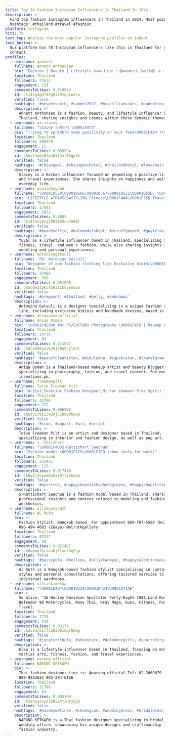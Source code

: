 ```yaml
---
title: Top 10 Fashion Instagram Influencers In Thailand In 2024
description: >-
  Find top fashion Instagram influencers in Thailand in 2024. Most popular
  hashtags: #thailand #travel #fashion.
platform: Instagram
hits: 78
text_top: Analyze the most popular Instagram profiles on inBeat.
text_bottom: >-
  Our platform has 78 Instagram influencers like this in Thailand for you to
  contact.
profiles:
  - username: aannett
    fullname: annett anthonsen
    bio: "Fashion | Beauty | Lifestyle ติดต่อ Line : @aannett (with@) ✉️ : aannett.business@gmail.com TIKTOK : a.annett FB Page : Annett A. พิกัดของ\U0001F447\U0001F3FB\U0001F496✨"
    location: Thailand
    followers: 75672
    engagement: 154
    commentsToLikes: 0.018693
    id: ck14ig3gdf87g0i191gqrw5sx
    verified: false
    hashtags: '#nespressoth, #summer2022, #brazillianvibes, #aannettootd'
    description: >-
      Annett Anthonsen is a fashion, beauty, and lifestyle influencer based in
      Thailand, sharing insights and trends within these dynamic themes.
  - username: ya.stacey
    fullname: "Stacey 스테이시 \U0001FA75"
    bio: "Trying to sprinkle some positivity on your feed\U0001FA84 travel - fashion - lifestyle - posotivity"
    location: Thailand
    followers: 286949
    engagement: 15
    commentsToLikes: 0.003994
    id: ck5zthwkh0fxn0i14vt65gptk
    verified: false
    hashtags: '#chiangmai, #chiangmaihotel, #thailandhotel, #loveshein'
    description: >-
      Stacey is a Korean influencer focused on promoting a positive lifestyle
      and travel experiences. She shares insights on happiness and wellness in
      everyday life.
  - username: yuvalohayonn
    fullname: "\U0001D550\U0001D566\U0001D567\U0001D552\U0001D55D, \U0001D54B\U0001D556\U0001D55D-\U0001D538\U0001D567\U0001D55A\U0001D567, \U0001D7DB\U0001D7D8"
    bio: "LIFESTYLE ▪️TRAVELS▪️STYLING Fitness\U0001F4AA\U0001F3FD Travels ✈️ Men fashion \U0001F574\U0001F3FC Modeling \U0001F4F7 Married @doc.koren \U0001F46C My next trips —> ? ? ? My wish list(;"
    location: Thailand
    followers: 17841
    engagement: 2072
    commentsToLikes: 0.0855
    id: ck14lovy8vqz90i192uov048r
    verified: false
    hashtags: '#beardselfie, #malemodelshoot, #scruffybeard, #gaytelaviv'
    description: >-
      Yuval is a lifestyle influencer based in Thailand, specializing in
      fitness, travel, and men's fashion, while also sharing insights into
      modeling and personal experiences.
  - username: antoninagatsuli
    fullname: 'Fb: Antonina Gatsuli'
    bio: "Designer of own fashion clothing line Exclusive bikini\U0001F459 unique dresses\U0001F457 Hand made in Slovakia. @antoninagatsuli_official customers Direct message \U0001F4E9"
    location: Thailand
    followers: 33488
    engagement: 368
    commentsToLikes: 0.061095
    id: ck5cee1spkuf50i11ku7bmwu5
    verified: false
    hashtags: '#pregnant, #thailand, #belly, #kohsamui'
    description: >-
      Antonina Gatsuli is a designer specializing in a unique fashion clothing
      line, including exclusive bikinis and handmade dresses, based in Thailand.
  - username: aniqausmanofficial
    fullname: Aniqa Usman
    bio: "\U0001F4E9Dm for PR/Collabs Photography \U0001F4F8 | Makeup Artist \U0001F484 | Traveler | Beauty Blogger | Fashion Enthusiast Owner @icreations.pk"
    location: Thailand
    followers: 24758
    engagement: 89
    commentsToLikes: 0.141871
    id: ck8tdd08u2v620j78a5hylkdl
    verified: false
    hashtags: '#peacefulpakistan, #eidulazha, #igpakistan, #travelgram'
    description: >-
      Aniqa Usman is a Thailand-based makeup artist and beauty blogger,
      specializing in photography, fashion, and travel content. She owns
      icreations.pk.
  - username: freemanpilt
    fullname: Toivo Freeman Pilt
    bio: "Artist,Interior,Fashion Designer,Mirror shaman⚡ Free Spirit \U0001F315 Tallinn,Bangkok me@freemanart.rocks Love,Peace :) Here are all made by me \U0001F435"
    location: Thailand
    followers: 33768
    engagement: 272
    commentsToLikes: 0.006902
    id: ck6ty1c9113w20j71h0yb0o68
    verified: false
    hashtags: '#icon, #popart, #art, #artist'
    description: >-
      Toivo Freeman Pilt is an artist and designer based in Thailand,
      specializing in interior and fashion design, as well as pop art.
  - username: s_rattichart
    fullname: "\U0001F4D3S-Rattichart Saechua"
    bio: "Fashion model \U0001F1F9\U0001F1ED inbox (only for work)"
    location: Thailand
    followers: 231461
    engagement: 125
    commentsToLikes: 0.017416
    id: ck0w2j2uyomdv0i19tlixhepu
    verified: false
    hashtags: '#mysister, #happychopsticksphotography, #happychopstickphotography, #covid'
    description: >-
      S-Rattichart Saechua is a fashion model based in Thailand, sharing
      professional insights and content related to modeling and fashion
      aesthetics.
  - username: allybunnyruth
    fullname: AL RUTH
    bio: >-
      Fashion Stylist. Bangkok based. For appointment 089-767-5580 (Nu)
      096-494-4693 (Zeaya) @alruthgallery
    location: Thailand
    followers: 82237
    engagement: 48
    commentsToLikes: 0.021407
    id: ck6uemofkruas0j71xex3q7up
    verified: false
    hashtags: '#basicpolo, #bellena, #allyxkaowyai, #happyvalentinesday'
    description: >-
      Al Ruth is a Bangkok-based fashion stylist specializing in contemporary
      styles and personal consultations, offering tailored services to enhance
      individual wardrobes.
  - username: ultraskimelka
    fullname: "\U0001D404\U0001D529\U0001D424\U0001D41A❥"
    bio: >-
      So alive. ‘16 Harley Davidson Sportster Forty-Eight 1988 Land Rover
      Defender 90 Motorcycles, Muay Thai, Krav Maga, Guns, Fitness, Fashion,
      Travel.
    location: Thailand
    followers: 7720
    engagement: 430
    commentsToLikes: 0.03174
    id: ckaozdrmilfc20i78i6qr6kwg
    verified: false
    hashtags: '#jungletribela, #adventure, #defendergirls, #sportstergram'
    description: >-
      Elka is a lifestyle influencer based in Thailand, focusing on motorcycles,
      martial arts, fitness, fashion, and travel experiences.
  - username: narong_official
    fullname: NARONG KETKAEW
    bio: >-
      Thai fashion designer Line is: @narong_official Tel: 02-2869879
      089-9252634 092-294-6156
    location: Thailand
    followers: 31786
    engagement: 64
    commentsToLikes: 0.005709
    id: ck5znsainp2520i14tzdryyg3
    verified: false
    hashtags: '#musebymetinee, #choengsam, #weddingdress, #bridaldress'
    description: >-
      NARONG KETKAEW is a Thai fashion designer specializing in bridal and
      wedding attire, showcasing his unique designs and craftsmanship in the
      fashion industry.
---
```


